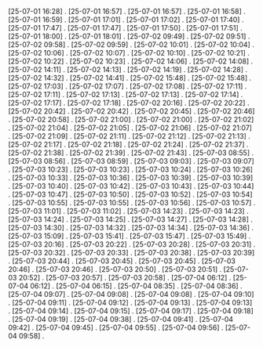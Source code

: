 [25-07-01 16:28] .
[25-07-01 16:57] .
[25-07-01 16:57] .
[25-07-01 16:58] .
[25-07-01 16:59] .
[25-07-01 17:01] .
[25-07-01 17:02] .
[25-07-01 17:40] .
[25-07-01 17:47] .
[25-07-01 17:47] .
[25-07-01 17:50] .
[25-07-01 17:51] .
[25-07-01 18:00] .
[25-07-01 18:01] .
[25-07-02 09:49] .
[25-07-02 09:51] .
[25-07-02 09:58] .
[25-07-02 09:59] .
[25-07-02 10:01] .
[25-07-02 10:04] .
[25-07-02 10:06] .
[25-07-02 10:07] .
[25-07-02 10:10] .
[25-07-02 10:21] .
[25-07-02 10:22] .
[25-07-02 10:23] .
[25-07-02 14:06] .
[25-07-02 14:08] .
[25-07-02 14:11] .
[25-07-02 14:13] .
[25-07-02 14:19] .
[25-07-02 14:28] .
[25-07-02 14:32] .
[25-07-02 14:41] .
[25-07-02 15:48] .
[25-07-02 15:48] .
[25-07-02 17:03] .
[25-07-02 17:07] .
[25-07-02 17:08] .
[25-07-02 17:11] .
[25-07-02 17:11] .
[25-07-02 17:13] .
[25-07-02 17:13] .
[25-07-02 17:14] .
[25-07-02 17:17] .
[25-07-02 17:18] .
[25-07-02 20:16] .
[25-07-02 20:22] .
[25-07-02 20:42] .
[25-07-02 20:42] .
[25-07-02 20:45] .
[25-07-02 20:46] .
[25-07-02 20:58] .
[25-07-02 21:00] .
[25-07-02 21:00] .
[25-07-02 21:02] .
[25-07-02 21:04] .
[25-07-02 21:05] .
[25-07-02 21:06] .
[25-07-02 21:07] .
[25-07-02 21:09] .
[25-07-02 21:11] .
[25-07-02 21:12] .
[25-07-02 21:13] .
[25-07-02 21:17] .
[25-07-02 21:18] .
[25-07-02 21:24] .
[25-07-02 21:37] .
[25-07-02 21:38] .
[25-07-02 21:39] .
[25-07-02 21:43] .
[25-07-03 08:55] .
[25-07-03 08:56] .
[25-07-03 08:59] .
[25-07-03 09:03] .
[25-07-03 09:07] .
[25-07-03 10:23] .
[25-07-03 10:23] .
[25-07-03 10:24] .
[25-07-03 10:26] .
[25-07-03 10:33] .
[25-07-03 10:36] .
[25-07-03 10:39] .
[25-07-03 10:39] .
[25-07-03 10:40] .
[25-07-03 10:42] .
[25-07-03 10:43] .
[25-07-03 10:44] .
[25-07-03 10:47] .
[25-07-03 10:50] .
[25-07-03 10:52] .
[25-07-03 10:54] .
[25-07-03 10:55] .
[25-07-03 10:55] .
[25-07-03 10:56] .
[25-07-03 10:57] .
[25-07-03 11:01] .
[25-07-03 11:02] .
[25-07-03 14:23] .
[25-07-03 14:23] .
[25-07-03 14:24] .
[25-07-03 14:25] .
[25-07-03 14:27] .
[25-07-03 14:28] .
[25-07-03 14:30] .
[25-07-03 14:32] .
[25-07-03 14:34] .
[25-07-03 14:36] .
[25-07-03 15:09] .
[25-07-03 15:41] .
[25-07-03 15:47] .
[25-07-03 15:49] .
[25-07-03 20:16] .
[25-07-03 20:22] .
[25-07-03 20:28] .
[25-07-03 20:31] .
[25-07-03 20:32] .
[25-07-03 20:33] .
[25-07-03 20:38] .
[25-07-03 20:39] .
[25-07-03 20:44] .
[25-07-03 20:45] .
[25-07-03 20:45] .
[25-07-03 20:46] .
[25-07-03 20:46] .
[25-07-03 20:50] .
[25-07-03 20:51] .
[25-07-03 20:52] .
[25-07-03 20:57] .
[25-07-03 20:58] .
[25-07-04 06:12] .
[25-07-04 06:12] .
[25-07-04 06:15] .
[25-07-04 08:35] .
[25-07-04 08:36] .
[25-07-04 09:07] .
[25-07-04 09:08] .
[25-07-04 09:08] .
[25-07-04 09:10] .
[25-07-04 09:11] .
[25-07-04 09:12] .
[25-07-04 09:13] .
[25-07-04 09:13] .
[25-07-04 09:14] .
[25-07-04 09:15] .
[25-07-04 09:17] .
[25-07-04 09:18] .
[25-07-04 09:19] .
[25-07-04 09:38] .
[25-07-04 09:41] .
[25-07-04 09:42] .
[25-07-04 09:45] .
[25-07-04 09:55] .
[25-07-04 09:56] .
[25-07-04 09:58] .
